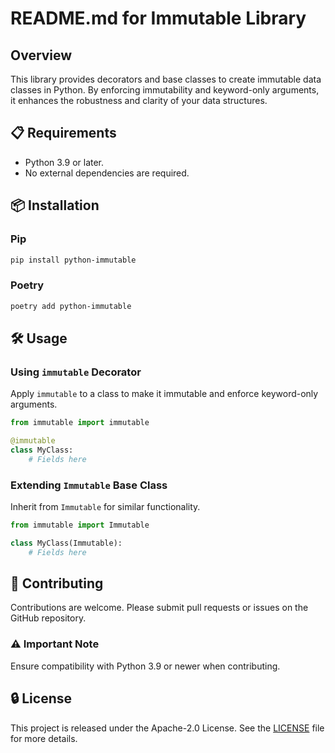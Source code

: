 # README.md for Immutable Library

## Overview

This library provides decorators and base classes to create immutable data classes
in Python. By enforcing immutability and keyword-only arguments, it enhances the
robustness and clarity of your data structures.

## 📋 Requirements

- Python 3.9 or later.
- No external dependencies are required.

## 📦 Installation

### Pip

```bash
pip install python-immutable
```

### Poetry

```bash
poetry add python-immutable
```

## 🛠 Usage

### Using `immutable` Decorator

Apply `immutable` to a class to make it immutable and enforce keyword-only arguments.

```python
from immutable import immutable

@immutable
class MyClass:
    # Fields here
```

### Extending `Immutable` Base Class

Inherit from `Immutable` for similar functionality.

```python
from immutable import Immutable

class MyClass(Immutable):
    # Fields here
```

## 🤝 Contributing

Contributions are welcome. Please submit pull requests or issues on the GitHub repository.

### ⚠️ Important Note

Ensure compatibility with Python 3.9 or newer when contributing.

## 🔒 License

This project is released under the Apache-2.0 License. See the [LICENSE](./LICENSE)
file for more details.
